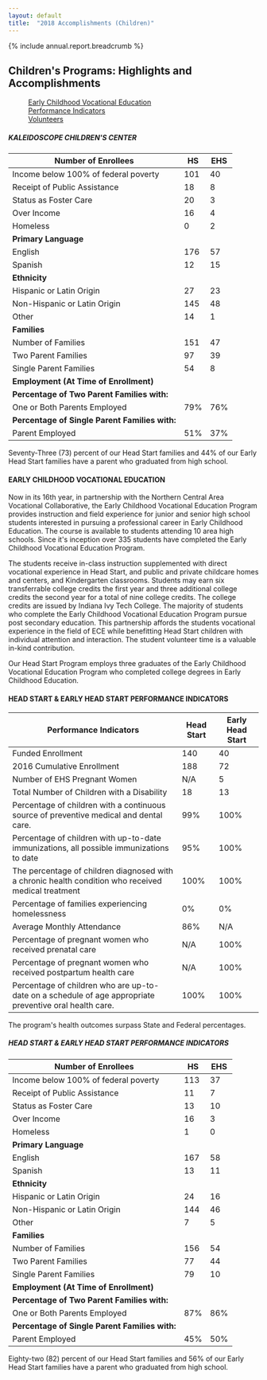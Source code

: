 ```yaml
---
layout: default
title:  "2018 Accomplishments (Children)"
---
```

{% include annual.report.breadcrumb %}

## Children's Programs: Highlights and Accomplishments

<dl class="tabs pill">
  <dd><a href="#early-childhood">Early Childhood Vocational Education</a></dd>
  <dd><a href="#performance">Performance Indicators</a></dd>
  <dd><a href="#volunteers">Volunteers</a></dd>
</dl>

<h5 class="subheader" id="kaleidoscope">KALEIDOSCOPE CHILDREN'S CENTER</h5>
<table class="responsive">
  <thead>
    <tr>
      <th>Number of Enrollees</th>
      <th>HS</th>
      <th>EHS</th>
    </tr>
  </thead>
  <tbody>
    <tr>
      <td>Income below 100% of federal poverty</td>
      <td>101</td>
      <td>40</td>
    </tr>
    <tr>
      <td>Receipt of Public Assistance</td>
      <td>18</td>
      <td>8</td>
    </tr>
    <tr>
      <td>Status as Foster Care</td>
      <td>20</td>
      <td>3</td>
    </tr>
    <tr>
      <td>Over Income</td>
      <td>16</td>
      <td>4</td>
    </tr>
    <tr>
      <td>Homeless</td>
      <td>0</td>
      <td>2</td>
    </tr>
    <tr><td><strong>Primary Language</strong></td><td>&nbsp;</td><td>&nbsp;</td></tr>
    <tr>
      <td>English</td>
      <td>176</td>
      <td>57</td>
    </tr>
    <tr>
      <td>Spanish</td>
      <td>12</td>
      <td>15</td>
    </tr>
    <tr><td><strong>Ethnicity</strong></td><td>&nbsp;</td><td>&nbsp;</td></tr>
    <tr>
      <td>Hispanic or Latin Origin</td>
      <td>27</td>
      <td>23</td>
    </tr>
    <tr>
      <td>Non-Hispanic or Latin Origin</td>
      <td>145</td>
      <td>48</td>
    </tr>
    <tr>
      <td>Other</td>
      <td>14</td>
      <td>1</td>
    </tr>
    <tr><td><strong>Families</strong></td><td>&nbsp;</td><td>&nbsp;</td></tr>
    <tr>
      <td>Number of Families</td>
      <td>151</td>
      <td>47</td>
    </tr>
    <tr>
      <td>Two Parent Families</td>
      <td>97</td>
      <td>39</td>
    </tr>
    <tr>
      <td>Single Parent Families</td>
      <td>54</td>
      <td>8</td>
    </tr>
    <tr><td><strong>Employment (At Time of Enrollment)</strong></td><td>&nbsp;</td><td>&nbsp;</td></tr>
    <tr><td><strong>Percentage of Two Parent Families with:</strong></td><td>&nbsp;</td><td>&nbsp;</td></tr>
    <tr>
      <td>One or Both Parents Employed</td>
      <td>79%</td>
      <td>76%</td>
    </tr>
    <tr><td><strong>Percentage of Single Parent Families with:</strong></td><td>&nbsp;</td><td>&nbsp;</td></tr>
    <tr>
      <td>Parent Employed</td>
      <td>51%</td>
      <td>37%</td>
    </tr>
  </tbody>
</table>

Seventy-Three (73) percent of our Head Start families and 44% of our Early Head Start families have a parent who graduated from high school.

<h4 class="subheader" id="early-childhood">EARLY CHILDHOOD VOCATIONAL EDUCATION</h4>
Now in its 16th year, in partnership with the Northern Central Area Vocational Collaborative, the Early Childhood Vocational Education Program provides instruction and field experience for junior and senior high school students interested in pursuing a professional career in Early Childhood Education.  The course is available to students attending 10 area high schools. Since it's inception over 335 students have completed the Early Childhood Vocational Education Program.

The students receive in-class instruction supplemented with direct vocational experience in Head Start, and public and private childcare homes and centers, and  Kindergarten classrooms.  Students may earn six transferrable college credits the first year and three additional college credits the second year for a total of nine college credits.  The college credits are issued by Indiana Ivy Tech College.  The majority of students who complete the Early Childhood Vocational Education Program pursue post secondary education.  This partnership affords the students vocational experience in the field of ECE while benefitting Head Start children with individual attention and interaction.  The student volunteer time is a valuable in-kind contribution.

Our Head Start Program employs three graduates of the Early Childhood Vocational Education Program who completed college degrees in Early Childhood Education.

<h4 class="subheader" id="performance">HEAD START &amp; EARLY HEAD START PERFORMANCE INDICATORS</h4>

<table class="responsive">
  <thead>
    <tr>
      <th>Performance Indicators</th>
      <th>Head Start</th>
      <th>Early Head Start</th>
    </tr>
  </thead>
  <tbody>
    <tr>
      <td>Funded Enrollment</td>
      <td>140</td>
      <td>40</td>
    </tr>
    <tr>
      <td>2016 Cumulative Enrollment</td>
      <td>188</td>
      <td>72</td>
    </tr>
    <tr>
      <td>Number of EHS Pregnant Women</td>
      <td>N/A</td>
      <td>5</td>
    </tr>
    <tr>
      <td>Total Number of Children with a Disability</td>
      <td>18</td>
      <td>13</td>
    </tr>
    <tr>
      <td>Percentage of children with a continuous source of preventive medical and dental care.</td>
      <td>99%</td>
      <td>100%</td>
    </tr>
    <tr>
      <td>Percentage of children with up-to-date immunizations, all possible immunizations to date</td>
      <td>95%</td>
      <td>100%</td>
    </tr>
    <tr>
      <td>The percentage of children diagnosed with a chronic health condition who received medical treatment</td>
      <td>100%</td>
      <td>100%</td>
    </tr>
    <tr>
      <td>Percentage of families experiencing homelessness</td>
      <td>0%</td>
      <td>0%</td>
    </tr>
    <tr>
      <td>Average Monthly Attendance</td>
      <td>86%</td>
      <td>N/A</td>
    </tr>
    <tr>
      <td>Percentage of pregnant women who received prenatal care</td>
      <td>N/A</td>
      <td>100%</td>
    </tr>
    <tr>
      <td>Percentage of pregnant women who received postpartum health care</td>
      <td>N/A</td>
      <td>100%</td>
    </tr>
    <tr>
      <td>Percentage of children who are up-to-date on a schedule of age appropriate preventive oral health care.</td>
      <td>100%</td>
      <td>100%</td>
    </tr>
  </tbody>
</table>

The program's health outcomes surpass State and Federal percentages.

<h5 class="subheader">HEAD START &amp; EARLY HEAD START PERFORMANCE INDICATORS</h5>
<table class="responsive">
  <thead>
    <tr>
      <th>Number of Enrollees</th>
      <th>HS</th>
      <th>EHS</th>
    </tr>
  </thead>
  <tbody>
    <tr>
      <td>Income below 100% of federal poverty</td>
      <td>113</td>
      <td>37</td>
    </tr>
    <tr>
      <td>Receipt of Public Assistance</td>
      <td>11</td>
      <td>7</td>
    </tr>
    <tr>
      <td>Status as Foster Care</td>
      <td>13</td>
      <td>10</td>
    </tr>
    <tr>
      <td>Over Income</td>
      <td>16</td>
      <td>3</td>
    </tr>
    <tr>
      <td>Homeless</td>
      <td>1</td>
      <td>0</td>
    </tr>
    <tr><td><strong>Primary Language</strong></td><td>&nbsp;</td><td>&nbsp;</td></tr>
    <tr>
      <td>English</td>
      <td>167</td>
      <td>58</td>
    </tr>
    <tr>
      <td>Spanish</td>
      <td>13</td>
      <td>11</td>
    </tr>
    <tr><td><strong>Ethnicity</strong></td><td>&nbsp;</td><td>&nbsp;</td></tr>
    <tr>
      <td>Hispanic or Latin Origin</td>
      <td>24</td>
      <td>16</td>
    </tr>
    <tr>
      <td>Non-Hispanic or Latin Origin</td>
      <td>144</td>
      <td>46</td>
    </tr>
    <tr>
      <td>Other</td>
      <td>7</td>
      <td>5</td>
    </tr>
    <tr><td><strong>Families</strong></td><td>&nbsp;</td><td>&nbsp;</td></tr>
    <tr>
      <td>Number of Families</td>
      <td>156</td>
      <td>54</td>
    </tr>
    <tr>
      <td>Two Parent Families</td>
      <td>77</td>
      <td>44</td>
    </tr>
    <tr>
      <td>Single Parent Families</td>
      <td>79</td>
      <td>10</td>
    </tr>
    <tr><td><strong>Employment (At Time of Enrollment)</strong></td><td>&nbsp;</td><td>&nbsp;</td></tr>
    <tr><td><strong>Percentage of Two Parent Families with:</strong></td><td>&nbsp;</td><td>&nbsp;</td></tr>
    <tr>
      <td>One or Both Parents Employed</td>
      <td>87%</td>
      <td>86%</td>
    </tr>
    <tr><td><strong>Percentage of Single Parent Families with:</strong></td><td>&nbsp;</td><td>&nbsp;</td></tr>
    <tr>
      <td>Parent Employed</td>
      <td>45%</td>
      <td>50%</td>
    </tr>
  </tbody>
</table>

Eighty-two (82) percent of our Head Start families and 56% of our Early Head Start families have a parent who graduated from high school.

